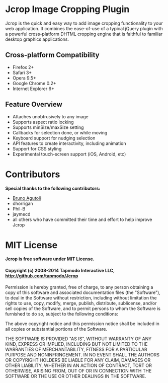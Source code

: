 Jcrop Image Cropping Plugin===========================Jcrop is the quick and easy way to add image cropping functionality toyour web application. It combines the ease-of-use of a typical jQueryplugin with a powerful cross-platform DHTML cropping engine that isfaithful to familiar desktop graphics applications.Cross-platform Compatibility----------------------------* Firefox 2+* Safari 3+* Opera 9.5+* Google Chrome 0.2+* Internet Explorer 6+Feature Overview----------------* Attaches unobtrusively to any image* Supports aspect ratio locking* Supports minSize/maxSize setting* Callbacks for selection done, or while moving* Keyboard support for nudging selection* API features to create interactivity, including animation* Support for CSS styling* Experimental touch-screen support (iOS, Android, etc)Contributors============**Special thanks to the following contributors:*** [Bruno Agutoli](mailto:brunotla1@gmail.com)* dhorrigan* Phil-B* jaymecd* all others who have committed their time and effort to help improve JcropMIT License===========**Jcrop is free software under MIT License.**#### Copyright (c) 2008-2014 Tapmodo Interactive LLC,<br />http://github.com/tapmodo/JcropPermission is hereby granted, free of charge, to any person obtaininga copy of this software and associated documentation files (the"Software"), to deal in the Software without restriction, includingwithout limitation the rights to use, copy, modify, merge, publish,distribute, sublicense, and/or sell copies of the Software, and topermit persons to whom the Software is furnished to do so, subject tothe following conditions:The above copyright notice and this permission notice shall beincluded in all copies or substantial portions of the Software.THE SOFTWARE IS PROVIDED "AS IS", WITHOUT WARRANTY OF ANY KIND,EXPRESS OR IMPLIED, INCLUDING BUT NOT LIMITED TO THE WARRANTIES OFMERCHANTABILITY, FITNESS FOR A PARTICULAR PURPOSE ANDNONINFRINGEMENT. IN NO EVENT SHALL THE AUTHORS OR COPYRIGHT HOLDERS BELIABLE FOR ANY CLAIM, DAMAGES OR OTHER LIABILITY, WHETHER IN AN ACTIONOF CONTRACT, TORT OR OTHERWISE, ARISING FROM, OUT OF OR IN CONNECTIONWITH THE SOFTWARE OR THE USE OR OTHER DEALINGS IN THE SOFTWARE.
